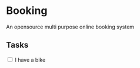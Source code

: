 <h1>Booking</h1>
<div>An opensource multi purpose online booking system</div>
<h2>Tasks</h2>
<input type="checkbox" id="vehicle1" name="vehicle1">
  <label for="vehicle1"> I have a bike</label>
